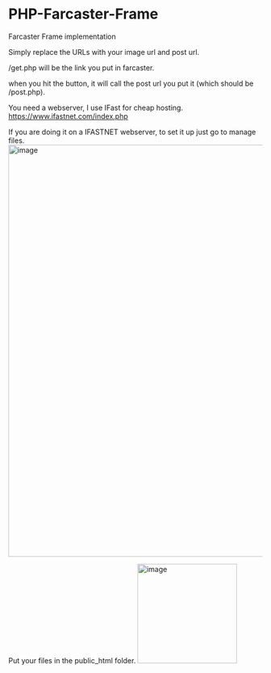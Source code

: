 # PHP-Farcaster-Frame
Farcaster Frame implementation

Simply replace the URLs with your image url and post url.

/get.php will be the link you put in farcaster.

when you hit the button, it will call the post url you put it (which should be /post.php).

You need a webserver, I use IFast for cheap hosting.
https://www.ifastnet.com/index.php

If you are doing it on a IFASTNET webserver, to set it up just go to manage files.
<img width="816" alt="image" src="https://github.com/andrewm1tchell/PHP-Farcaster-Frame/assets/5866724/0a7b2732-3297-48c2-ac89-249f0965f4d7">

Put your files in the public_html folder.
<img width="197" alt="image" src="https://github.com/andrewm1tchell/PHP-Farcaster-Frame/assets/5866724/58fd5944-e0fc-4750-b2c4-1d22cbadddfb">


